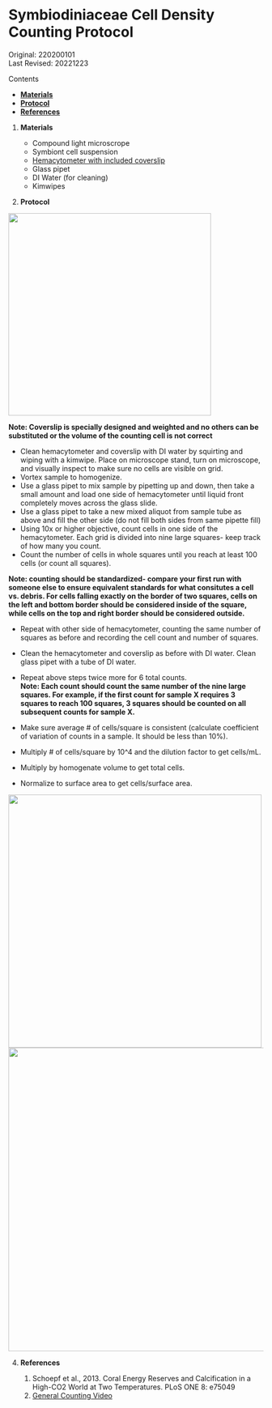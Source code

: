 
# Symbiodiniaceae Cell Density Counting Protocol

Original: 220200101   
Last Revised: 20221223

Contents  
- [**Materials**](#Materials)    
- [**Protocol**](#Protocol)  
- [**References**](#References)  
 
1. <a name="Materials"></a> **Materials**
    -  Compound light microscrope
    -  Symbiont cell suspension
    - [Hemacytometer with included coverslip](https://www.daigger.com/hemacytometers-with-cover-glass?q=EF16034F&gclid=Cj0KCQiAwJWdBhCYARIsAJc4idDEQu9nr_keJ5qXj8kIBKcP5V8v8faQvGJBsRivGAae1m-b9DiVL0gaAjMvEALw_wcB)
    - 	Glass pipet
    - 	DI Water (for cleaning)
    -  Kimwipes

2. <a name="Protocol"></a> **Protocol**
<img src="https://github.com/urol-e5/protocols/blob/master/images/hema1.png?raw=true" width="400" />   

**Note: Coverslip is specially designed and weighted and no others can be substituted or the volume of the counting cell is not correct**   

- Clean hemacytometer and coverslip with DI water by squirting and wiping with a kimwipe. Place on microscope stand, turn on microscope, and visually inspect to make sure no cells are visible on grid.   
- Vortex sample to homogenize.   
- Use a glass pipet to mix sample by pipetting up and down, then take a small amount and load one side of hemacytometer until liquid front completely moves across the glass slide. 
- Use a glass pipet to take a new mixed aliquot from sample tube as above and fill the other side (do not fill both sides from same pipette fill)
- Using 10x or higher objective, count cells in one side of the hemacytometer. Each grid is divided into nine large squares- keep track of how many you count.
- Count the number of cells in whole squares until you reach at least 100 cells (or count all squares). 
	
**Note: counting should be standardized- compare your first run with someone else to ensure equivalent standards for what consitutes a cell vs. debris. For cells falling exactly on the border of two squares, cells on the left and bottom border should be considered inside of the square, while cells on the top and right border should be considered outside.**

- Repeat with other side of hemacytometer, counting the same number of squares as before and recording the cell count and number of squares.  
- Clean the hemacytometer and coverslip as before with DI water. Clean glass pipet with a tube of DI water.  
- Repeat above steps twice more for 6 total counts.   
**Note: Each count should count the same number of the nine large squares. For example, if the first count for sample X requires 3 squares to reach 100 squares, 3 squares should be counted on all subsequent counts for sample X.**

- Make sure average # of cells/square is consistent (calculate coefficient of variation of counts in a sample. It should be less than 10%).  
- Multiply # of cells/square by 10^4 and the dilution factor to get cells/mL.   
- Multiply by homogenate volume to get total cells.  
- Normalize to surface area to get cells/surface area.  

<img src="https://github.com/urol-e5/protocols/blob/master/images/hema4.png?raw=true"  width="500" />   

<img src="https://github.com/urol-e5/protocols/blob/master/images/hema5.png?raw=true"  width="600" />   

4. <a name="References"></a> **References**

    1.  Schoepf et al., 2013. Coral Energy Reserves and Calcification in a High-CO2 World at Two Temperatures. PLoS ONE 8:
    	e75049
    2. [General Counting Video](https://www.youtube.com/watch?v=rR1ov4VEJXQ)
